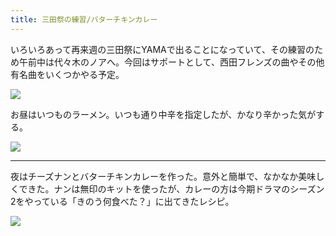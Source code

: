 ```yaml
---
title: 三田祭の練習/バターチキンカレー
---
```


いろいろあって再来週の三田祭にYAMAで出ることになっていて、その練習のため午前中は代々木のノアへ。今回はサポートとして、西田フレンズの曲やその他有名曲をいくつかやる予定。

![](https://photos.old.apkas.net/medium/202311/20231112-094057.webp)

お昼はいつものラーメン。いつも通り中辛を指定したが、かなり辛かった気がする。

![](https://photos.old.apkas.net/medium/202311/20231112-130355.webp)

---

夜はチーズナンとバターチキンカレーを作った。意外と簡単で、なかなか美味しくできた。ナンは無印のキットを使ったが、カレーの方は今期ドラマのシーズン2をやっている「きのう何食べた？」に出てきたレシピ。

![](https://photos.old.apkas.net/medium/202311/20231112-184826.webp)
